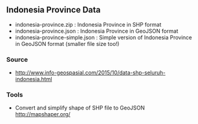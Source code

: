 ## Indonesia Province Data


- indonesia-province.zip : Indonesia Province in SHP format 
- indonesia-province.json : Indonesia Province in GeoJSON format
- indonesia-province-simple.json : Simple version of Indonesia Province in GeoJSON format (smaller file size too!)

### Source 
- http://www.info-geospasial.com/2015/10/data-shp-seluruh-indonesia.html

### Tools 
- Convert and simplify shape of SHP file to GeoJSON http://mapshaper.org/
